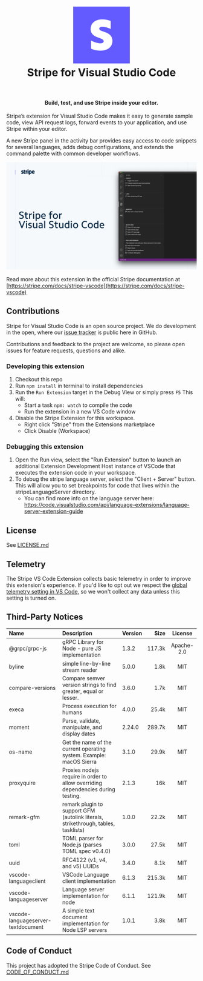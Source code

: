 <h1 align="center">
  <br>
    <img src="https://github.com/stripe/vscode-stripe/blob/master/resources/logo.png?raw=true" alt="logo" width="150">
  <br>
  Stripe for Visual Studio Code
  <br>
  <br>
</h1>

<h4 align="center">Build, test, and use Stripe inside your editor.</h4>

Stripe’s extension for Visual Studio Code makes it easy to generate sample code, view API request logs, forward events to your application, and use Stripe within your editor.

A new Stripe panel in the activity bar provides easy access to code snippets for several languages, adds debug configurations, and extends the command palette with common developer workflows.

![Stripe](resources/extension.png)

Read more about this extension in the official Stripe documentation at [https://stripe.com/docs/stripe-vscode](https://stripe.com/docs/stripe-vscode)

## Contributions

Stripe for Visual Studio Code is an open source project. We do development in the open, where our [issue tracker](https://github.com/stripe/vscode-stripe/issues) is public here in GitHub.

Contributions and feedback to the project are welcome, so please open issues for feature requests, questions and alike.

### Developing this extension

1. Checkout this repo
1. Run `npm install` in terminal to install dependencies
1. Run the `Run Extension` target in the Debug View or simply press `F5` This will:
   - Start a task `npm: watch` to compile the code
   - Run the extension in a new VS Code window
1. Disable the Stripe Extension for this workspace.
   - Right click "Stripe" from the Extensions marketplace
   - Click Disable (Workspace)

### Debugging this extension

1. Open the Run view, select the "Run Extension" button to launch an additional Extension Development Host instance of VSCode that executes the extension code in your workspace.
1. To debug the stripe language server, select the "Client + Server" button. This will allow you to set breakpoints for code that lives within the stripeLanguageServer directory.
   - You can find more info on the language server here: https://code.visualstudio.com/api/language-extensions/language-server-extension-guide

## License

See [LICENSE.md](LICENSE.md)

## Telemetry

The Stripe VS Code Extension collects basic telemetry in order to improve this extension's experience. If you'd like to opt out we respect the [global telemetry setting in VS Code](https://code.visualstudio.com/docs/getstarted/telemetry), so we won't collect any data unless this setting is turned on.

## Third-Party Notices

| Name                               | Description                                                                        | Version |   Size |  License   |
| :--------------------------------- | :--------------------------------------------------------------------------------- | :------ | -----: | :--------: |
| @grpc/grpc-js                      | gRPC Library for Node - pure JS implementation                                     | 1.3.2   | 117.3k | Apache-2.0 |
| byline                             | simple line-by-line stream reader                                                  | 5.0.0   |   1.8k |    MIT     |
| compare-versions                   | Compare semver version strings to find greater, equal or lesser.                   | 3.6.0   |   1.7k |    MIT     |
| execa                              | Process execution for humans                                                       | 4.0.0   |  25.4k |    MIT     |
| moment                             | Parse, validate, manipulate, and display dates                                     | 2.24.0  | 289.7k |    MIT     |
| os-name                            | Get the name of the current operating system. Example: macOS Sierra                | 3.1.0   |  29.9k |    MIT     |
| proxyquire                         | Proxies nodejs require in order to allow overriding dependencies during testing.   | 2.1.3   |    16k |    MIT     |
| remark-gfm                         | remark plugin to support GFM (autolink literals, strikethrough, tables, tasklists) | 1.0.0   |  22.2k |    MIT     |
| toml                               | TOML parser for Node.js (parses TOML spec v0.4.0)                                  | 3.0.0   |  27.5k |    MIT     |
| uuid                               | RFC4122 (v1, v4, and v5) UUIDs                                                     | 3.4.0   |   8.1k |    MIT     |
| vscode-languageclient              | VSCode Language client implementation                                              | 6.1.3   | 215.3k |    MIT     |
| vscode-languageserver              | Language server implementation for node                                            | 6.1.1   | 121.9k |    MIT     |
| vscode-languageserver-textdocument | A simple text document implementation for Node LSP servers                         | 1.0.1   |   3.8k |    MIT     |

## Code of Conduct

This project has adopted the Stripe Code of Conduct. See [CODE_OF_CONDUCT.md](CODE_OF_CONDUCT.md)
